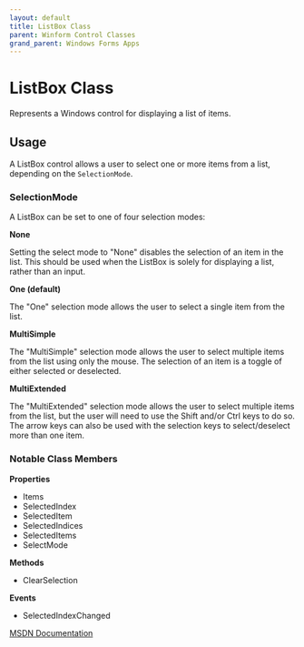 ```yaml
---
layout: default
title: ListBox Class
parent: Winform Control Classes
grand_parent: Windows Forms Apps
---
```


ListBox Class
=============

Represents a Windows control for displaying a list of items.

Usage
-----

A ListBox control allows a user to select one or more items from a list, depending on the `SelectionMode`.

### SelectionMode

A ListBox can be set to one of four selection modes:

**None**

Setting the select mode to "None" disables the selection of an item in the list. This should be used when the ListBox is solely for displaying a list, rather than an input.

**One (default)**

The "One" selection mode allows the user to select a single item from the list.

**MultiSimple**

The "MultiSimple" selection mode allows the user to select multiple items from the list using only the mouse. The selection of an item is a toggle of either selected or deselected.

**MultiExtended**

The "MultiExtended" selection mode allows the user to select multiple items from the list, but the user will need to use the Shift and/or Ctrl keys to do so. The arrow keys can also be used with the selection keys to select/deselect more than one item.

### Notable Class Members

**Properties**

*   Items
*   SelectedIndex
*   SelectedItem
*   SelectedIndices
*   SelectedItems
*   SelectMode
 
**Methods**

*   ClearSelection
 
**Events**

*   SelectedIndexChanged

<a href="https://docs.microsoft.com/en-us/dotnet/api/system.windows.forms.listbox?view=netframework-4.8" target="_blank">MSDN Documentation</a>